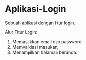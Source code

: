 # Aplikasi-Login
Sebuah aplikasi dengan fitur login.

Alur Fitur Login:
1. Memasukkan email dan password
2. Memvalidasi masukan,
3. Menampilkan halaman beranda.
